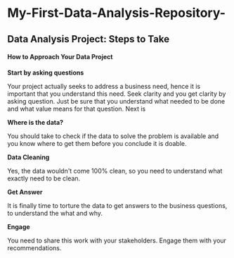 # My-First-Data-Analysis-Repository-

## Data Analysis Project: Steps to Take 

#### How to Approach Your Data Project

**Start by asking questions**

Your project actually seeks to address a business need, hence it is important that you understand this need. Seek clarity and you get clarity by asking question. Just be sure that you understand what needed to be done and what value means for that question. Next is

**Where is the data?**

You should take to check if the data to solve the problem is available and you know where to get them before you conclude it is doable.

**Data Cleaning**

Yes, the data wouldn't come 100% clean, so you need to understand what exactly need to be clean.

**Get Answer**

It is finally time to torture the data to get answers to the business questions, to understand the what and why.

**Engage**

You need to share this work with your stakeholders. Engage them with your recommendations.
